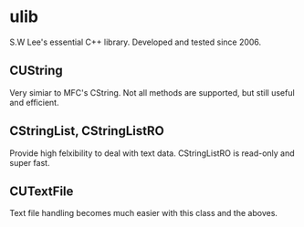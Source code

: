 ulib
====

S.W Lee's essential C++ library.  Developed and tested since 2006.

CUString
----
Very simiar to MFC's CString. Not all methods are supported, but still useful and efficient.


CStringList, CStringListRO
----
Provide high felxibility to deal with text data. CStringListRO is read-only and super fast.


CUTextFile
----
Text file handling becomes much easier with this class and the aboves.


